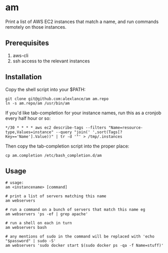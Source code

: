 am
==

Print a list of AWS EC2 instances that match a name, and run commands remotely on those instances.


Prerequisites
-------------

1. aws-cli
2. ssh access to the relevant instances


Installation
------------

Copy the shell script into your $PATH:

    git clone git@github.com:alexlance/am am.repo
    ln -s am.repo/am /usr/bin/am

If you'd like tab-completion for your instance names, run this as a cronjob every half hour or so:

    */30 * * * * aws ec2 describe-tags --filters "Name=resource-type,Values=instance" --query "join(' ',sort(Tags[?Key=='Name'].Value))" | tr -d '"' > /tmp/.instances

Then copy the tab-completion script into the proper place:

    cp am.completion /etc/bash_completion.d/am


Usage
-----

    # usage:
    am <instancename> [command]

    # print a list of servers matching this name
    am webservers

    # run a command on a bunch of servers that match this name eg
    am webservers 'ps -ef | grep apache'

    # run a shell on each in turn
    am webservers bash

    # any mentions of sudo in the command will be replaced with 'echo "$password" | sudo -S'
    am webservers 'sudo docker start $(sudo docker ps -qa -f Name=stuff)'

